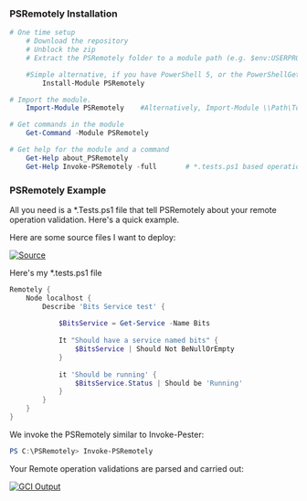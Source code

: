### PSRemotely Installation

```powershell
# One time setup
    # Download the repository
    # Unblock the zip
    # Extract the PSRemotely folder to a module path (e.g. $env:USERPROFILE\Documents\WindowsPowerShell\Modules\)

    #Simple alternative, if you have PowerShell 5, or the PowerShellGet module:
        Install-Module PSRemotely

# Import the module.
    Import-Module PSRemotely    #Alternatively, Import-Module \\Path\To\PSRemotely

# Get commands in the module
    Get-Command -Module PSRemotely

# Get help for the module and a command
    Get-Help about_PSRemotely
    Get-Help Invoke-PSRemotely -full       # *.tests.ps1 based operation validation
```

### PSRemotely Example

All you need is a *.Tests.ps1 file that tell PSRemotely about your remote operation validation. Here's a quick example.

Here are some source files I want to deploy:

[![Source](images/DirFrom.png)](images/DirFrom.png)

Here's my *.tests.ps1 file

```powershell
Remotely {
	Node localhost {
		Describe 'Bits Service test' {
			
			$BitsService = Get-Service -Name Bits
			
			It "Should have a service named bits" {
				$BitsService | Should Not BeNullOrEmpty
			}
			
			it 'Should be running' {
				$BitsService.Status | Should be 'Running'
			}
		}		
	}
}


```

We invoke the PSRemotely similar to Invoke-Pester:

```powershell
PS C:\PSRemotely> Invoke-PSRemotely
```

Your Remote operation validations are parsed and carried out:

[![GCI Output](images/QuickStart.AfterInvoke.png)](images/QuickStart.AfterInvoke.png)

